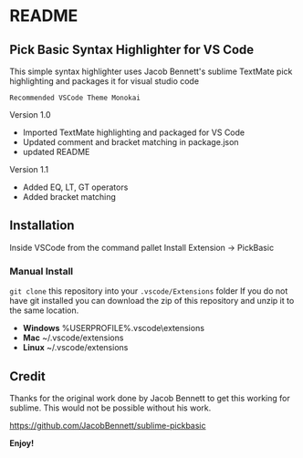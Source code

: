 # README
## Pick Basic Syntax Highlighter for VS Code
This simple syntax highlighter uses Jacob Bennett's sublime TextMate pick highlighting and packages it for visual studio code

`Recommended VSCode Theme Monokai` 

Version 1.0
* Imported TextMate highlighting and packaged for VS Code
* Updated comment and bracket matching in package.json
* updated README

Version 1.1
* Added EQ, LT, GT operators
* Added bracket matching

## Installation
Inside VSCode from the command pallet Install Extension -> PickBasic

### Manual Install
 `git clone` this repository into your `.vscode/Extensions` folder
 If you do not have git installed you can download the zip of this repository and unzip it to the same location.

* **Windows** %USERPROFILE%\.vscode\extensions
* **Mac** ~/.vscode/extensions
* **Linux** ~/.vscode/extensions

## Credit

 Thanks for the original work done by Jacob Bennett to get this working for sublime.  This would not be possible without his work.

https://github.com/JacobBennett/sublime-pickbasic

**Enjoy!**
